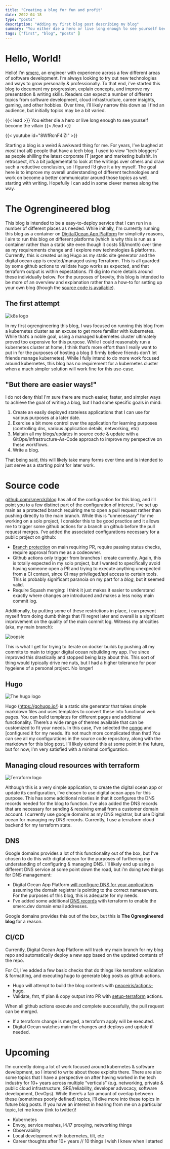 ```yaml
---
title: "Creating a blog for fun and profit"
date: 2022-04-18
type: "posts"
description: "Adding my first blog post describing my blog"
summary: "You either die a hero or live long enough to see yourself become the villain"
tags: ["first", "blog", "posts" ]
---
```


# Hello, World!

Hello! I’m [smerc](https://twitter.com/smercDev), an engineer with experience across a few different areas of software development. I’m always looking to try out new technologies and ways to grow personally & professionally. To that end, i’ve started this blog to document my progression, explain concepts, and improve my presentation & writing skills. Readers can expect a number of different topics from software development, cloud infrastructure, career insights, gaming, and other hobbies. Over time, i’ll likely narrow this down as I find an audience, but initially topics may be a bit varied.

{{< lead >}}
You either die a hero or live long enough to see yourself become the villain
{{< /lead >}}

{{< youtube id="8WfRcnF4iZI" >}}

Starting a blog is a weird & awkward thing for me. For years, I’ve laughed at _most_ (not all) people that have a tech blog. I used to view “tech bloggers” as people shilling the latest corporate IT jargon and marketing bullshit. In retrospect, it’s a bit judgemental to look at the writings over others and draw such a reductive conclusion, so I figured I’d give it a try myself. The goal here is to improve my overall understanding of different technologies and work on become a better communicator around those topics as well, starting with writing. Hopefully I can add in some clever memes along the way.

# The Ogrengineered blog

This blog is intended to be a easy-to-deploy service that I can run in a number of different places as needed. While initially, I'm currently running this blog as a container on [DigitalOcean App Platform](https://docs.digitalocean.com/products/app-platform/) for simplicity reasons, I aim to run this blog on different platforms (which is why this is run as a container rather than a static site even though it costs 5$/month) over time as my requirements change and I explore new technologies & platforms. Currently, this is created using Hugo as my static site generator and the digital ocean app is created/managed using Terraform. This is all guarded by some github actions to validate hugo works as expected, and that terraform output is within expectations. I’ll dig into more details around these individually below. For the purposes of brevity, this blog is intended to be more of an overview and explanation rather than a how-to for setting up your own blog (though the [source code is available](https://github.com/smerck/blog)).

## The first attempt

![k8s logo](/kubernetes-logo.png)

In my first ogrengineering this blog, I was focused on running this blog from a kubernetes cluster as an excuse to get more familiar with kubernetes. While that’s a noble goal, using a managed kubernetes cluster ultimately proved too expensive for this purpose. While I could reasonably run a kubernetes cluster at home, I think that’s more effort than I really want to put in for the purposes of hosting a blog (I firmly believe friends don’t let friends manage kubernetes). While I fully intend to do more work focused around kubernetes, this blog has no requirement for a kubernetes cluster when a much simpler solution will work fine for this use-case.

## "But there are easier ways!"

I do not deny this! I'm sure there are much easier, faster, and simpler ways to achieve the goal of writing a blog, but I had some specific goals in mind:

1) Create an easily deployed stateless applications that I can use for various purposes at a later date.
2) Exercise a bit more control over the application for learning purposes (controlling dns, various application details, networking, etc)
3) Maitain all my blogs/updates in source code & update with a GitOps/Infrastructure-As-Code approach to improve my perspective on these workflows.
4) Write a blog.

That being said, this will likely take many forms over time and is intended to just serve as a starting point for later work.

# Source code

[github.com/smerck/blog](https://github.com/smerck/blog) has all of the configuration for this blog, and i’ll point you to a few distinct part of the configuration of interest. I’ve set up main as a protected branch requiring me to open a pull request rather than pushing directly to the main branch. While this is “unnecessary” for me working on a solo project, I consider this to be good practice and it allows me to trigger some github actions for a branch on github before the pull request merges. I’ve added the associated configurations necessary for a public project on github:

* [Branch protection](https://docs.github.com/en/repositories/configuring-branches-and-merges-in-your-repository/defining-the-mergeability-of-pull-requests/managing-a-branch-protection-rule?source=post_page---------------------------) on main requiring PR, require passing status checks, require approval from me as a codeowner.
* Github actions only trigger from branches I create currently. Again, this is totally expected in my solo project, but I wanted to specifically avoid having someone open a PR and trying to execute anything unexpected from a CI context, since CI may privileged/api access to certain tools. This is probably significant paranoia on my part for a _blog_, but it seemed valid.
* Require Squash merging: I think it just makes it easier to understand exactly where changes are introduced and makes a less noisy main commit log.

Additionally, by putting some of these restrictions in place, i can prevent myself from doing dumb things that i’ll regret later and overall is a signficant improvement on the quality of the main commit log. Witness my atrocities (aka, my main branch):

![oopsie](/oops-small.png)

This is what I get for trying to iterate on docker builds by pushing all my commits to main to trigger digital ocean rebuilding my app. I've since improved this drastically and stopped being lazy about this. This sort of thing would typically drive me nuts, but I had a higher tolerance for poor hygeiene of a personal project. No longer!

## Hugo

![The hugo logo](/hugo-logo.png)

Hugo (https://gohugo.io/) is a static site generator that takes simple markdown files and uses templates to convert these into functional web pages. You can build templates for different pages and additional functionality. There’s a wide range of themes available that can be customized to fit your needs. In this case, I've selected the [congo](https://github.com/jpanther/congo) and [configured it for my needs. It’s not much more complicated than that! You can see all my configurations in the source code repository, along with the markdown for this blog post. I’ll likely extend this at some point in the future, but for now, I'm very satisfied with a minimal configuration.

## Managing cloud resources with terraform

![Terraform logo](/tf-logo.svg)

Although this is a very simple application, to create the digital ocean app or update its configuration, i’ve chosen to use digital ocean apps for this purpose. This has some additional niceties in that it configures the DNS records needed for the blog to function. I’ve also added the DNS records that are necessary for sending & receiving email from a customer domain account. I currently use google domains as my DNS registrar, but use Digital ocean for managing my DNS records. Currently, I use a terraform cloud backend for my terraform state.

## DNS

Google domains provides a lot of this functionality out of the box, but I’ve chosen to do this with digital ocean for the purposes of furthering my understanding of configuring & managing DNS. I’ll likely end up using a different DNS service at some point down the road, but i’m doing two things for DNS management:

* Digital Ocean App Platform [will configure DNS for your applications](https://docs.digitalocean.com/products/app-platform/how-to/manage-domains/) assuming the domain registrar is pointing to the correct nameservers. For the purposes of this blog, this is adequate for my needs.
* I’ve added some additional [DNS records](https://github.com/smerck/blog/blob/main/infra/tf/dns.tf#L10-L57) with terraform to enable the smerc.dev domain email addresses.

Google domains provides this out of the box, but this is **The Ogrengineered blog** for a reason.

## CI/CD

Currently, Digital Ocean App Platform will track my main branch for my blog repo and automatically deploy a new app based on the updated contents of the repo.

For CI, I’ve added a few basic checks that do things like terraform validation & formatting, and executing hugo to generate blog posts as github actions.

* Hugo will attempt to build the blog contents with [peaceiris/actions-hugo](https://github.com/peaceiris/actions-hugo).
* Validate, fmt, tf plan & copy output into PR with [setup-terraform](https://github.com/hashicorp/setup-terraform) actions.

When all github actions execute and complete successfully, the pull request can be merged.

* If a terraform change is merged, a terraform apply will be executed.
* Digital Ocean watches main for changes and deploys and update if needed.

# Upcoming

I’m currently doing a lot of work focused around kubernetes & software development, so I intend to write about those exploits there. There are also some topics that I have a perspective on after having worked in the tech industry for 10+ years across multiple “verticals” (e.g. networking, private & public cloud infrastructure, SRE/reliability, developer advocacy, software development, DevOps). While there’s a fair amount of overlap between these (sometimes poorly defined) topics, I’ll dive more into these topics in future blog posts. If you have an interest in hearing from me on a particular topic, let me know (link to twitter)!

* Kubernetes
* Envoy, service meshes, l4/l7 proxying, networking things
* Observability
* Local development with kubernetes, tilt, etc
* Career thoughts after 10+ years // 10 things I wish I knew when I started
